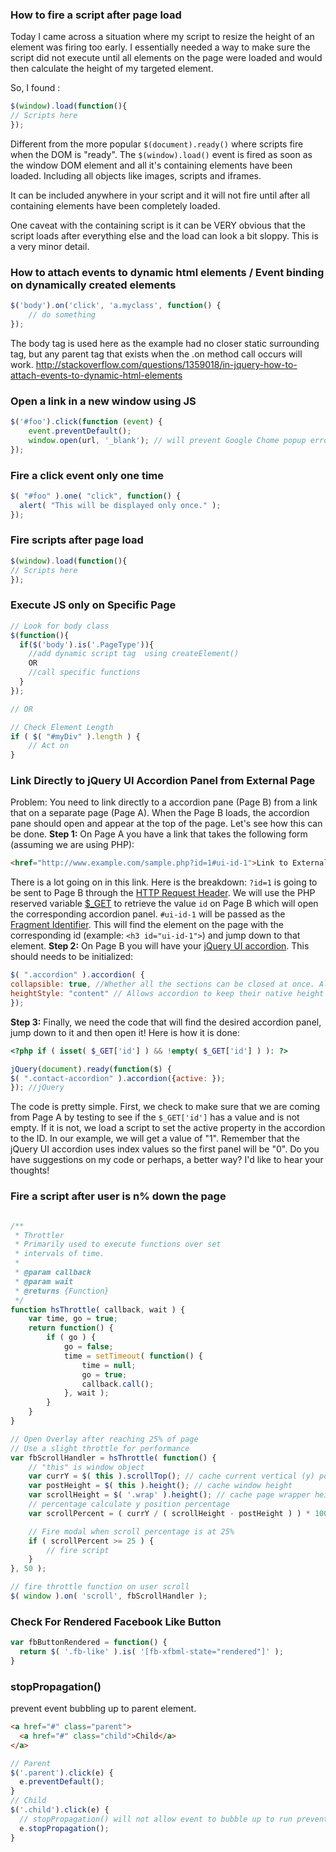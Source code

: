### How to fire a script after page load

Today I came across a situation where my script to resize the height of an element was firing too early. I essentially needed a way to make sure the script did not execute until all elements on the page were loaded and would then calculate the height of my targeted element.

So, I found :
``` javascript
$(window).load(function(){
// Scripts here
});
```

Different from the more popular `$(document).ready()` where scripts fire when the DOM is "ready". The `$(window).load()` event is fired as soon as the window DOM element and all it's containing elements have been loaded. Including all objects like images, scripts and iframes.

It can be included anywhere in your script and it will not fire until after all containing elements have been completely loaded.

One caveat with the containing script is it can be VERY obvious that the script loads after everything else and the load can look a bit sloppy. This is a very minor detail.

### How to attach events to dynamic html elements / Event binding on dynamically created elements

``` javascript
$('body').on('click', 'a.myclass', function() {
    // do something
});
```

The body tag is used here as the example had no closer static surrounding tag, but any parent tag that exists when the .on method call occurs will work. http://stackoverflow.com/questions/1359018/in-jquery-how-to-attach-events-to-dynamic-html-elements

### Open a link in a new window using JS

``` javascript
$('#foo').click(function (event) {
    event.preventDefault();
    window.open(url, '_blank'); // will prevent Google Chome popup error
});
```

### Fire a click event only one time

``` javascript
$( "#foo" ).one( "click", function() {
  alert( "This will be displayed only once." );
});
```

### Fire scripts after page load

``` javascript
$(window).load(function(){
// Scripts here
});
```

### Execute JS only on Specific Page

```javascript
// Look for body class
$(function(){
  if($('body').is('.PageType')){
    //add dynamic script tag  using createElement()
    OR
    //call specific functions
  }
});

// OR

// Check Element Length
if ( $( "#myDiv" ).length ) {
    // Act on
}
```

### Link Directly to jQuery UI Accordion Panel from External Page

Problem: You need to link directly to a accordion pane (Page B) from a link that on a separate page (Page A). When the Page B loads, the accordion pane should open and appear at the top of the page. Let's see how this can be done. **Step 1:** On Page A you have a link that takes the following form (assuming we are using PHP):

```html
<href="http://www.example.com/sample.php?id=1#ui-id-1">Link to External Accordion</a>;
```

There is a lot going on in this link. Here is the breakdown: ``?id=1`` is going to be sent to Page B through the [HTTP Request Header](https://developer.mozilla.org/en-US/docs/Web/HTTP/Headers). We will use the PHP reserved variable [$_GET](http://php.net/manual/en/reserved.variables.get.php) to retrieve the value `id` on Page B which will open the corresponding accordion panel. ``#ui-id-1`` will be passed as the [Fragment Identifier](http://en.wikipedia.org/wiki/Fragment_identifier). This will find the element on the page with the corresponding id (example: `<h3 id="ui-id-1">`) and jump down to that element. **Step 2:** On Page B you will have your [jQuery UI accordion](https://jqueryui.com/accordion/). This should needs to be initialized:

```javascript
$( ".accordion" ).accordion( {
collapsible: true, //Whether all the sections can be closed at once. Allows collapsing the active section.
heightStyle: "content" // Allows accordion to keep their native height
});

```

**Step 3:** Finally, we need the code that will find the desired accordion panel, jump down to it and then open it! Here is how it is done:

```php
<?php if ( isset( $_GET['id'] ) && !empty( $_GET['id'] ) ): ?>
```

``` javascript
jQuery(document).ready(function($) {
$( ".contact-accordion" ).accordion({active: });
}); //jQuery
```

The code is pretty simple. First, we check to make sure that we are coming from Page A by testing to see if the `$_GET['id']` has a value and is not empty. If it is not, we load a script to set the active property in the accordion to the ID. In our example, we will get a value of "1". Remember that the jQuery UI accordion uses index values so the first panel will be "0". Do you have suggestions on my code or perhaps, a better way? I'd like to hear your thoughts!

### Fire a script after user is n% down the page

``` javascript

/**
 * Throttler
 * Primarily used to execute functions over set
 * intervals of time.
 *
 * @param callback
 * @param wait
 * @returns {Function}
 */
function hsThrottle( callback, wait ) {
    var time, go = true;
    return function() {
        if ( go ) {
            go = false;
            time = setTimeout( function() {
                time = null;
                go = true;
                callback.call();
            }, wait );
        }
    }
}

// Open Overlay after reaching 25% of page
// Use a slight throttle for performance
var fbScrollHandler = hsThrottle( function() {
    // "this" is window object
    var currY = $( this ).scrollTop(); // cache current vertical (y) position
    var postHeight = $( this ).height(); // cache window height
    var scrollHeight = $( '.wrap' ).height(); // cache page wrapper height (if it does not take up the entire height page.)
    // percentage calculate y position percentage
    var scrollPercent = ( currY / ( scrollHeight - postHeight ) ) * 100;

    // Fire modal when scroll percentage is at 25%
    if ( scrollPercent >= 25 ) {
        // fire script
    }
}, 50 );

// fire throttle function on user scroll
$( window ).on( 'scroll', fbScrollHandler );

```

### Check For Rendered Facebook Like Button

```javascript
var fbButtonRendered = function() {
  return $( '.fb-like' ).is( '[fb-xfbml-state="rendered"]' );
}
```

### stopPropagation()

prevent event bubbling up to parent element.
```html
<a href="#" class="parent">
  <a href="#" class="child">Child</a>
</a>
```

```javascript
// Parent
$('.parent').click(e) {
  e.preventDefault();
}
// Child
$('.child').click(e) {
  // stopPropagation() will not allow event to bubble up to run preventDefault()
  e.stopPropagation();
}
```